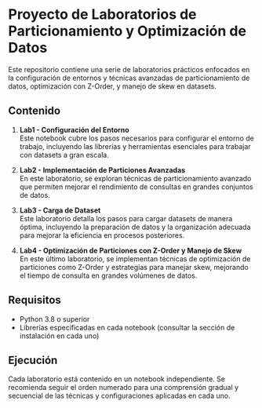 # Proyecto de Laboratorios de Particionamiento y Optimización de Datos

Este repositorio contiene una serie de laboratorios prácticos enfocados en la configuración de entornos y técnicas avanzadas de particionamiento de datos, optimización con Z-Order, y manejo de skew en datasets.

## Contenido

1. **Lab1 - Configuración del Entorno**  
   Este notebook cubre los pasos necesarios para configurar el entorno de trabajo, incluyendo las librerías y herramientas esenciales para trabajar con datasets a gran escala.

2. **Lab2 - Implementación de Particiones Avanzadas**  
   En este laboratorio, se exploran técnicas de particionamiento avanzado que permiten mejorar el rendimiento de consultas en grandes conjuntos de datos.

3. **Lab3 - Carga de Dataset**  
   Este laboratorio detalla los pasos para cargar datasets de manera óptima, incluyendo la preparación de datos y la organización adecuada para mejorar la eficiencia en procesos posteriores.

4. **Lab4 - Optimización de Particiones con Z-Order y Manejo de Skew**  
   En este último laboratorio, se implementan técnicas de optimización de particiones como Z-Order y estrategias para manejar skew, mejorando el tiempo de consulta en grandes volúmenes de datos.

## Requisitos

- Python 3.8 o superior
- Librerías especificadas en cada notebook (consultar la sección de instalación en cada uno)

## Ejecución

Cada laboratorio está contenido en un notebook independiente. Se recomienda seguir el orden numerado para una comprensión gradual y secuencial de las técnicas y configuraciones aplicadas en cada uno.
